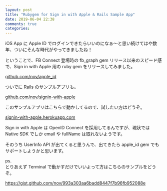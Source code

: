 ```yaml
---
layout: post
title: "Rubygem for Sign in with Apple & Rails Sample App"
date: 2019-06-04 22:38
comments: true
categories:
---
```


iOS App に Apple ID でログインできたらいいのになぁ〜と思い続けてはや数年、ついにそんな時代がやってきましたね！

ということで、FB Connect 登場時の fb_graph gem リリース以来のスピード感で、Sign in with Apple 用の ruby gem をリリースしてみました。

[github.com/nov/apple_id](https://github.com/nov/apple_id)

ついでに Rails のサンプルアプリも。

[github.com/nov/signin-with-apple](https://github.com/nov/signin-with-apple)

このサンプルアプリはこちらで動かしてるので、試したい方はどうぞ。

[signin-with-apple.herokuapp.com](https://signin-with-apple.herokuapp.com/)

Sign in with Apple は OpenID Connect を採用してるんですが、現状では Native SDK でしか email や fullName は取れないようです。

そのうち UserInfo API が出てくると思うんで、出てきたら apple_id gem でもサポートしようかと思います。

ps.  
とりあえず Terminal で動かすだけでいいよって方はこちらのサンプルをどうぞ。

https://gist.github.com/nov/993a303aa6badd8447f7b96fb952088e
